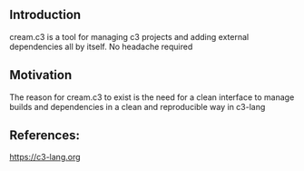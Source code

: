 ## Introduction
cream.c3 is a tool for managing c3 projects and adding external dependencies all by itself. No headache required

## Motivation
The reason for cream.c3 to exist is the need for a clean interface to manage builds and dependencies in a clean and reproducible way in c3-lang

## References:
https://c3-lang.org
